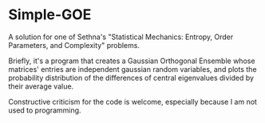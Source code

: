 # Simple-GOE
A solution for one of Sethna's "Statistical Mechanics: Entropy, Order Parameters, and Complexity" problems.

Briefly, it's a program that creates a Gaussian Orthogonal Ensemble whose matrices' entries are independent gaussian random variables, and plots the probability distribution of the differences of central eigenvalues divided by their average value.

Constructive criticism for the code is welcome, especially because I am not used to programming.
